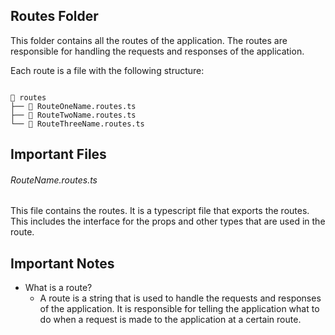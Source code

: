 ## Routes Folder

This folder contains all the routes of the application. The routes are responsible for handling the requests and responses of the application.

Each route is a file with the following structure:

```

📁 routes
├── 📄 RouteOneName.routes.ts
├── 📄 RouteTwoName.routes.ts
└── 📄 RouteThreeName.routes.ts
```

## Important Files

###### RouteName.routes.ts

This file contains the routes. It is a typescript file that exports the routes. This includes the interface for the props and other types that are used in the route.

## Important Notes

- What is a route?
  - A route is a string that is used to handle the requests and responses of the application. It is responsible for telling the application what to do when a request is made to the application at a certain route.






